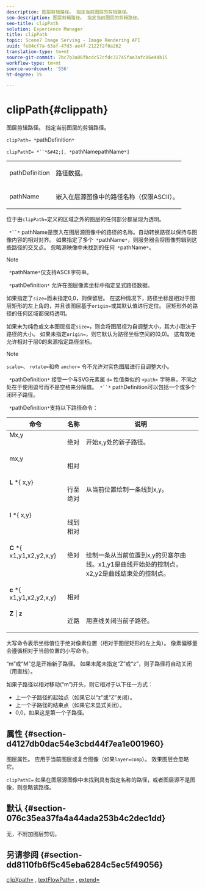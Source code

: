 ```yaml
---
description: 图层剪辑路径。 指定当前图层的剪辑路径。
seo-description: 图层剪辑路径。 指定当前图层的剪辑路径。
seo-title: clipPath
solution: Experience Manager
title: clipPath
topic: Scene7 Image Serving - Image Rendering API
uuid: fe84cf7a-63af-47d3-ae4f-2122f2f0a262
translation-type: tm+mt
source-git-commit: 7bc7b3a86fbcdc57cfdc31745fae3afc06e44b15
workflow-type: tm+mt
source-wordcount: '556'
ht-degree: 1%

---
```



# clipPath{#clippath}

图层剪辑路径。 指定当前图层的剪辑路径。

`clipPath= *`pathDefinition`*`

`clipPathE= *``*&#42;[, *`pathNamepathName`*]`

<table id="simpletable_275E2A5FAB804C6388BD110D2ACA3C82"> 
 <tr class="strow"> 
  <td class="stentry"> <p><span class="codeph"> <span class="varname"> pathDefinition</span> </span> </p> </td> 
  <td class="stentry"> <p>路径数据。 </p></td> 
 </tr> 
 <tr class="strow"> 
  <td class="stentry"> <p><span class="codeph"> <span class="varname"> pathName</span></span> </p> </td> 
  <td class="stentry"> <p>嵌入在层源图像中的路径名称（仅限ASCII）。 </p></td> 
 </tr> 
</table>

位于由`clipPath=`定义的区域之外的图层的任何部分都呈现为透明。

` *``*` pathName是嵌入在图层源图像中的路径的名称。自动转换路径以保持与图像内容的相对对齐。 如果指定了多个` *`pathName`*`，则服务器会将图像剪辑到这些路径的交叉点。 忽略源映像中未找到的任何` *`pathName`*`。

>[!NOTE]
>
>` *`pathName`*`仅支持ASCII字符串。

` *`pathDefinition`*` 允许在图层像素坐标中指定显式路径数据。

如果指定了`size=`而未指定0,0，则保留层。 在这种情况下，路径坐标是相对于图层矩形的左上角的，并且该图层基于`origin=`或其默认值进行定位。 层矩形外的路径的任何区域都保持透明。

如果未为纯色或文本图层指定`size=`，则会将图层视为自调整大小，其大小取决于路径的大小。 如果未指定`origin=`，则它默认为路径坐标空间的(0,0)。 这有效地允许相对于层0的来源指定路径坐标。

>[!NOTE]
>
>`scale=`、 `rotate=`和命 `anchor=` 令不允许对实色图层进行自调整大小。

` *`pathDefinition`*` 接受一个与SVG元素属 `d=` 性值类似的 `<path>` 字符串，不同之处在于使用逗号而不是空格来分隔值。` *``*` pathDefinition可以包括一个或多个闭环子路径。

` *`pathDefinition`*`支持以下路径命令：

<table id="table_A74DD7A48B1C417D9D4BA46BECEAB981"> 
 <thead> 
  <tr> 
   <th class="entry"> <b> 命令</b> </th> 
   <th class="entry"> <b> 名称</b> </th> 
   <th class="entry"> <b> 说明</b> </th> 
  </tr> 
 </thead>
 <tbody> 
  <tr valign="top"> 
   <td> <b> </b> <span class="varname"> Mx,y</span> </td> 
   <td> <p> 绝对 </p> </td> 
   <td> <p> 开始x,y处的新子路径。 </p> </td> 
  </tr> 
  <tr valign="top"> 
   <td> <b> </b> <span class="varname"> mx,y</span> </td> 
   <td> <p> 相对 </p> </td> 
  </tr> 
  <tr valign="top"> 
   <td> <b> L</b> *{<span class="varname"> x,y</span>} </td> 
   <td> <p> 行至绝对 </p> </td> 
   <td> <p> 从当前位置绘制一条线到x,y。 </p> </td> 
  </tr> 
  <tr valign="top"> 
   <td> <b> l</b> *{<span class="varname"> x,y</span>} </td> 
   <td> <p> 线到相对 </p> </td> 
  </tr> 
  <tr valign="top"> 
   <td> <b> C</b> *{<span class="varname"> x1,y1,x2,y2,x,y</span>} </td> 
   <td> <p> 绝对 </p> </td> 
   <td> <p> 绘制一条从当前位置到x,y的贝塞尔曲线。x1,y1是曲线开始处的控制点，x2,y2是曲线结束处的控制点。 </p> </td> 
  </tr> 
  <tr valign="top"> 
   <td> <b> c</b> *{<span class="varname"> x1,y1,x2,y2,x,y</span>} </td> 
   <td> <p> 相对 </p> </td> 
  </tr> 
  <tr valign="top"> 
   <td> <b> Z</b> |  <b>z</b> </td> 
   <td> <p> 近路 </p> </td> 
   <td> <p> 用直线关闭当前子路径。 </p> </td> 
  </tr> 
 </tbody> 
</table>

大写命令表示坐标值位于绝对像素位置（相对于图层矩形的左上角）。 像素偏移量会遵循相对于当前位置的小写命令。

“m”或“M”总是开始新子路径。 如果末尾未指定“Z”或“z”，则子路径将自动关闭（用直线）。

如果子路径以相对移动(“m”)开头，则它相对于以下任一方式：

* 上一个子路径的起始点（如果它以“z”或“Z”关闭）。
* 上一个子路径的结束点（如果它未显式关闭）。
* 0,0，如果这是第一个子路径。

## 属性 {#section-d4127db0dac54e3cbd44f7ea1e001960}

图层属性。 应用于当前图层或复合图像（如果`layer=comp`）。 效果图层会忽略它。

`clipPathE=` 如果在图层源图像中未找到具有指定名称的路径，或者图层源不是图像，则忽略该路径。

## 默认 {#section-076c35ea37fa4a44ada253b4c2dec1dd}

无，不附加图层剪切。

## 另请参阅 {#section-dd8110fb6f5c45eba6284c5ec5f49056}

[clipXpath=](../../../../../is-api/http-ref/image-serving-api-ref/c-http-protocol-reference/c-command-reference/r-clipxpath.md#reference-17e5e4da3e044943af8f963f58a45f53) ,  [textFlowPath=](../../../../../is-api/http-ref/image-serving-api-ref/c-http-protocol-reference/c-command-reference/r-textflowpath.md#reference-0b8d9493d71342f0b6a64a6d221584ef) ,  [extend=](../../../../../is-api/http-ref/image-serving-api-ref/c-http-protocol-reference/c-command-reference/r-extend.md#reference-7e9156beb285459d830e2d56782a74ac)

